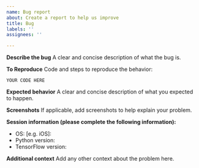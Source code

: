 ```yaml
---
name: Bug report
about: Create a report to help us improve
title: Bug
labels: ''
assignees: ''

---
```


**Describe the bug**
A clear and concise description of what the bug is.

**To Reproduce**
Code and steps to reproduce the behavior:

```
YOUR CODE HERE
```

**Expected behavior**
A clear and concise description of what you expected to happen.

**Screenshots**
If applicable, add screenshots to help explain your problem.

**Session information (please complete the following information):**
 - OS: [e.g. iOS]:
 - Python version:
 - TensorFlow version:


**Additional context**
Add any other context about the problem here.
